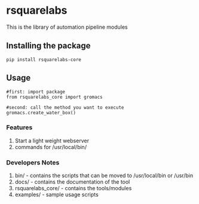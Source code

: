 # rsquarelabs
This is the library of automation pipeline modules 


## Installing the package
`pip install rsquarelabs-core`

## Usage
```
#first: import package 
from rsquarelabs_core import gromacs

#second: call the method you want to execute
gromacs.create_water_box()

```



### Features 
1. Start a light weight webserver
2. commands for /usr/local/bin/







### Developers Notes 
1. bin/ - contains the scripts that can be moved to /usr/local/bin or /usr/bin
2. docs/ - contains the documentation of the tool
3. rsquarelabs_core/ - contains the tools/modules 
4. examples/ - sample usage scripts 